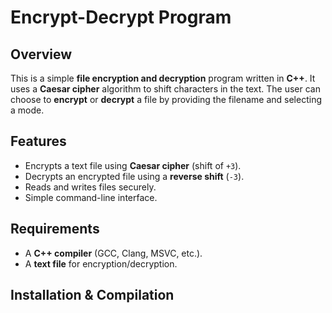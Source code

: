 # Encrypt-Decrypt Program

## Overview
This is a simple **file encryption and decryption** program written in **C++**. It uses a **Caesar cipher** algorithm to shift characters in the text. The user can choose to **encrypt** or **decrypt** a file by providing the filename and selecting a mode.

## Features
- Encrypts a text file using **Caesar cipher** (shift of `+3`).
- Decrypts an encrypted file using a **reverse shift** (`-3`).
- Reads and writes files securely.
- Simple command-line interface.

## Requirements
- A **C++ compiler** (GCC, Clang, MSVC, etc.).
- A **text file** for encryption/decryption.

## Installation & Compilation
